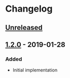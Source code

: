 # Changelog

## [Unreleased][]

## [1.2.0][] - 2019-01-28

### Added

- Initial implementation


[Unreleased]: https://github.com/niksy/modernizr-detects/compare/v1.2.0...HEAD
[1.2.0]: https://github.com/niksy/modernizr-detects/tree/v1.2.0